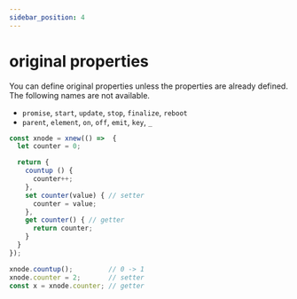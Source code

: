 ```yaml
---
sidebar_position: 4
---
```


# original properties
You can define original properties unless the properties are already defined.  
The following names are not available.
- `promise`, `start`, `update`, `stop`, `finalize`, `reboot`
- `parent`,  `element`, `on`, `off`, `emit`, `key`, `_`

```js
const xnode = xnew(() =>  {
  let counter = 0;

  return {
    countup () {
      counter++;
    },
    set counter(value) { // setter
      counter = value;
    },
    get counter() { // getter
      return counter;
    }
  }
});

xnode.countup();         // 0 -> 1
xnode.counter = 2;       // setter
const x = xnode.counter; // getter
```
